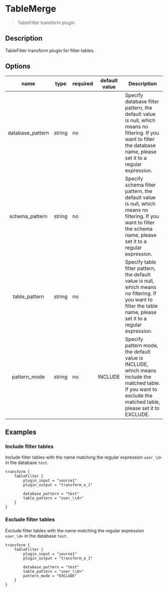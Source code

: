 # TableMerge

> TableFilter transform plugin

## Description

TableFilter transform plugin for filter tables.

## Options

|       name       | type   | required | default value | Description                                                                                                                                                           |
|:----------------:|--------|----------|---------------|-----------------------------------------------------------------------------------------------------------------------------------------------------------------------|
| database_pattern | string | no       |               | Specify database filter pattern, the default value is null, which means no filtering. If you want to filter the database name, please set it to a regular expression. |
|  schema_pattern  | string | no       |               | Specify schema filter pattern, the default value is null, which means no filtering. If you want to filter the schema name, please set it to a regular expression.     |
|  table_pattern   | string | no       |               | Specify table filter pattern, the default value is null, which means no filtering. If you want to filter the table name, please set it to a regular expression.       |
|   pattern_mode   | string | no       | INCLUDE       | Specify pattern mode, the default value is INCLUDE, which means include the matched table. If you want to exclude the matched table, please set it to EXCLUDE.        |

## Examples

### Include filter tables

Include filter tables with the name matching the regular expression `user_\d+` in the database `test`.

```hocon
transform {
    TableFilter {
        plugin_input = "source1"
        plugin_output = "transform_a_1"
    
        database_pattern = "test"
        table_pattern = "user_\\d+"
    }
}
```

### Exclude filter tables

Exclude filter tables with the name matching the regular expression `user_\d+` in the database `test`.

```hocon
transform {
    TableFilter {
        plugin_input = "source1"
        plugin_output = "transform_a_1"
    
        database_pattern = "test"
        table_pattern = "user_\\d+"
        pattern_mode = "EXCLUDE"
    }
}
```